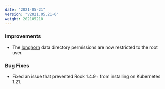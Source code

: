 ```yaml
---
date: "2021-05-21"
version: "v2021.05.21-0"
weight: 202105210
---
```


### <span class="label label-blue">Improvements</span>
- The [longhorn](/docs/add-ons/longhorn) data directory permissions are now restricted to the root user.

### <span class="label label-orange">Bug Fixes</span>
- Fixed an issue that prevented Rook 1.4.9+ from installing on Kubernetes 1.21.
